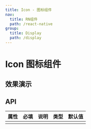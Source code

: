 ```yaml
---
title: Icon - 图标组件
nav:
  title: RN组件
  path: /react-native
group:
  title: Display
  path: /display
---
```


# Icon 图标组件

## 效果演示

## API

| 属性 | 必填 | 说明 | 类型 | 默认值 |
| ---- | ---- | ---- | ---- | ------ |
|      |      |      |      |        |
